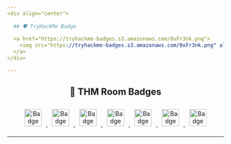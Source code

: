 ```yaml
---
<div align="center">
  
  ## 🛡️ TryHackMe Badge
  
  <a href="https://tryhackme-badges.s3.amazonaws.com/0xFr3nk.png">
    <img src="https://tryhackme-badges.s3.amazonaws.com/0xFr3nk.png" alt="TryHackMe Badge di 0xFr3nk" style="border: 0;" />
  </a>
</div>

---
```

<div align="center">

  ## 🏅 THM Room Badges

</div>

<p align="center">
  <a href="https://assets.tryhackme.com/room-badges/edf574a9fc2719ecf3abfafa5fb53d89.png">
    <img src="https://assets.tryhackme.com/img/badges/networkfundamentals.svg" alt="Badge Networking Nerd" width="40" style="margin: 10px; border: 0;"/>
  </a>
  
  <a href="https://assets.tryhackme.com/room-badges/73c23cf1c9ecd8277cae9256b3d0a7ec.png">
    <img src="https://assets.tryhackme.com/img/badges/webbed.svg" alt="Badge Webbed" width="40" style="margin: 10px; border: 0;"/>
  </a>

  <a href="https://assets.tryhackme.com/room-badges/bcde64f41e425a4ffc15f6cab4c5b7ad.png">
    <img src="https://assets.tryhackme.com/img/badges/howthewebworks.svg" alt="Badge World Wide Web" width="40" style="margin: 10px; border: 0;"/>
  </a>

  <a href="https://assets.tryhackme.com/room-badges/e9a1f8442f282ea6ca86ead210150c62.png">
    <img src="https://assets.tryhackme.com/img/badges/linux.svg" alt="Badge cat linux.txt" width="40" style="margin: 10px; border: 0;"/>
  </a>

  <a href="https://assets.tryhackme.com/room-badges/13459cada1bfb30e0ccf9051a7a745e3.png">
    <img src="https://assets.tryhackme.com/img/badges/streak7.svg" alt="Badge 7 Day Streak" width="40" style="margin: 10px; border: 0;"/>
  </a>

  <a href="https://assets.tryhackme.com/room-badges/37d42beb92697a0ba87baea699f98005.png">
    <img src="https://assets.tryhackme.com/img/badges/metasploit.svg" alt="Badge Metasploitable" width="40" style="margin: 10px; border: 0;"/>
  </a>

  <a href="https://assets.tryhackme.com/room-badges/98c2ad830d9f2ff975712894746cd4b5.png">
    <img src="https://assets.tryhackme.com/img/badges/blue.svg" alt="Badge Blue" width="40" style="margin: 10px; border: 0;"/>
  </a>
</p>

---
<!--
## 📜 THM Certifications

### 🧠 Pre-Security

<p align="left">
  <a href="https://tryhackme-certificates.s3-eu-west-1.amazonaws.com/THM-VSPWI1JDVU.pdf">
    <img src="https://github.com/francesco-rinald1/My-Certification-Journey/blob/main/THM-Certificates/THM-PreSecurity.png" alt="Certificato Pre-Security" width="300" style="margin: 10px; border: 0;"/>
  </a>
</p>

---
-->
